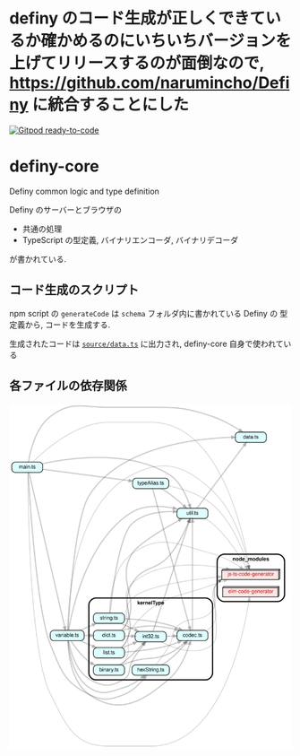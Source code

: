 # definy のコード生成が正しくできているか確かめるのにいちいちバージョンを上げてリリースするのが面倒なので, https://github.com/narumincho/Definy に統合することにした

[![Gitpod ready-to-code](https://img.shields.io/badge/Gitpod-ready--to--code-blue?logo=gitpod)](https://gitpod.io/#https://github.com/narumincho/definy-core)

# definy-core

Definy common logic and type definition

Definy のサーバーとブラウザの

- 共通の処理
- TypeScript の型定義, バイナリエンコーダ, バイナリデコーダ

が書かれている.

## コード生成のスクリプト

npm script の `generateCode` は `schema` フォルダ内に書かれている Definy の 型定義から, コードを生成する.

生成されたコードは [`source/data.ts`](https://github.com/narumincho/definy-core/blob/main/source/data.ts) に出力され, definy-core 自身で使われている

## 各ファイルの依存関係

![各ファイルの依存関係のグラフ図](graph.svg)
